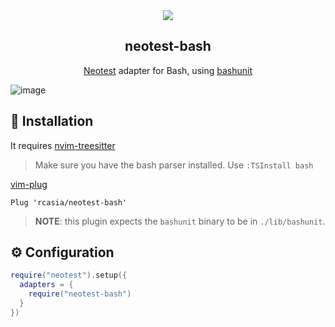 <section align="center">
  <a href="https://github.com/rcasia/neotest-bash/actions/workflows/makefile.yml">
    <img src="https://github.com/rcasia/neotest-bash/actions/workflows/makefile.yml/badge.svg">
  </a>
  <h1>neotest-bash</h1>
  <p> <a href="https://github.com/rcarriga/neotest">Neotest</a> adapter for Bash, using <a href="https://github.com/TypedDevs/bashunit">bashunit</a></p>
</section>

![image](https://github.com/rcasia/neotest-bash/assets/31012661/e9c1c928-7136-4c29-a17c-cf70c971ca76)


## 🔧 Installation

It requires [nvim-treesitter](https://github.com/nvim-treesitter/nvim-treesitter)
>Make sure you have the bash parser installed. Use `:TSInstall bash`

[vim-plug](https://github.com/junegunn/vim-plug)
```vim
Plug 'rcasia/neotest-bash'
```

> **NOTE**: this plugin expects the `bashunit` binary to be in `./lib/bashunit`.

## ⚙ Configuration
```lua
require("neotest").setup({
  adapters = {
    require("neotest-bash")
  }
})
```
